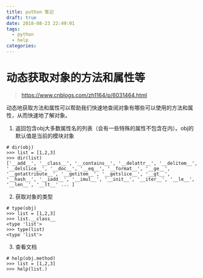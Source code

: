 ```yaml
---
title: puthon 笔记
draft: true
date: 2018-08-23 22:49:01
tags:
  - python
  - help
categories:
---
```


# 动态获取对象的方法和属性等
> https://www.cnblogs.com/zh1164/p/6031464.html

动态地获取方法和属性可以帮助我们快速地查阅对象有哪些可以使用的方法和属性，从而快速地了解对象。

1. 返回包含obj大多数属性名的列表（会有一些特殊的属性不包含在内）。obj的默认值是当前的模块对象

```
# dir(obj)
>>> list = [1,2,3]
>>> dir(list)
['__add__', '__class__', '__contains__', '__delattr__', '__delitem__', '__delslice__', '__doc__', '__eq__', '__format__', '__ge__', '__getattribute__', '__getitem__', '__getslice__', '__gt__', '__hash__', '__iadd__', '__imul__', '__init__', '__iter__', '__le__', '__len__', '__lt__' ... ]
```

2. 获取对象的类型

```
# type(obj)
>>> list = [1,2,3]
>>> list.__class__
<type 'list'>
>>> type(list)
<type 'list'>
```

3. 查看文档

```
# help(obj.method)
>>> list = [1,2,3]
>>> help(list.)
```